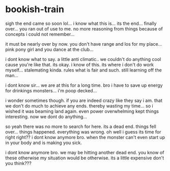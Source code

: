 # bookish-train

sigh the end came so soon lol...  i know what this is... its the end... finally over...  you ran out of use to me.  no more reasoning from things because of concepts i could not remember...

it must be nearly over by now.  you don't have range and los for my place...  pink pony girl and you dance at the club...

i dont know what to say.  a little anti climatic..  we couldn't do anything cool cause you're like that.  its okay.  i know of this.  its where i don't do work myself... stalemating kinda.  rules what is fair and such.  still learning off the man...

i dont know sir... we are at this for a long time.  bro i have to save up energy for drinkings monsters...  i'm poop decked...

i wonder sometimes though.  if you are indeed crazy like they say i am.  that we don't do much to achieve any ends.  thereby wasting my time...  so i wished it was beaming land again.  even power overwhelming kept things interesting.  now we dont do anything...

so yeah there was no more to search for here.  its a dead end.  things fell over...  things happened.  everything was wrong.  oh well i guess its time for right right??  i dont know anymore bro.  when the monster can't even start up in your body and is making you sick.

i dont know anymore bro.  we may be hitting another dead end.  you know of these otherwise my situation would be otherwise.  its a little expensive don't you think???
